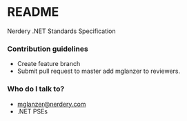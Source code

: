 # README #

Nerdery .NET Standards Specification

### Contribution guidelines ###

* Create feature branch
* Submit pull request to master add mglanzer to reviewers.

### Who do I talk to? ###

* mglanzer@nerdery.com
* .NET PSEs